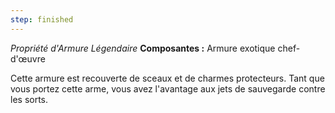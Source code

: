 ```yaml
---
step: finished
---
```

_Propriété d'Armure Légendaire_
__Composantes :__ Armure exotique chef-d'œuvre

Cette armure est recouverte de sceaux et de charmes protecteurs. Tant que vous portez cette arme, vous avez l'avantage aux jets de sauvegarde contre les sorts.
